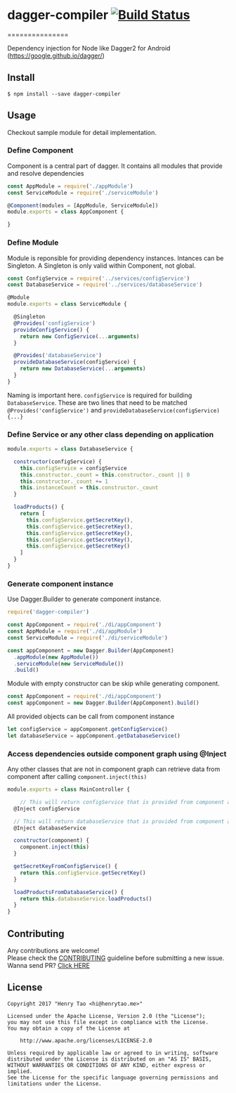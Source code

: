 # dagger-compiler [![Build Status](https://travis-ci.org/henrytao-me/dagger-compiler.svg?branch=master)](https://travis-ci.org/henrytao-me/dagger-compiler)
===============

Dependency injection for Node like Dagger2 for Android (https://google.github.io/dagger/)


## Install

```
$ npm install --save dagger-compiler
```


## Usage

Checkout sample module for detail implementation.

### Define Component

Component is a central part of dagger. It contains all modules that provide and resolve dependencies

```js
const AppModule = require('./appModule')
const ServiceModule = require('./serviceModule')

@Component(modules = [AppModule, ServiceModule])
module.exports = class AppComponent {

}
```

### Define Module 

Module is reponsible for providing dependency instances. Intances can be Singleton. A Singleton is only valid within Component, not global.

```js
const ConfigService = require('../services/configService')
const DatabaseService = require('../services/databaseService')

@Module
module.exports = class ServiceModule {

  @Singleton
  @Provides('configService')
  provideConfigService() {
    return new ConfigService(...arguments)
  }

  @Provides('databaseService')
  provideDatabaseService(configService) {
    return new DatabaseService(...arguments)
  }
}
```

Naming is important here. `configService` is required for building `DatabaseService`. These are two lines that need to be matched `@Provides('configService')` and `provideDatabaseService(configService) {...}`

### Define Service or any other class depending on application

```js
module.exports = class DatabaseService {

  constructor(configService) {
    this.configService = configService
    this.constructor._count = this.constructor._count || 0
    this.constructor._count += 1
    this.instanceCount = this.constructor._count
  }

  loadProducts() {
    return [
      this.configService.getSecretKey(),
      this.configService.getSecretKey(),
      this.configService.getSecretKey(),
      this.configService.getSecretKey(),
      this.configService.getSecretKey()
    ]
  }
}
```

### Generate component instance

Use Dagger.Builder to generate component instance. 

```js
require('dagger-compiler')

const AppComponent = require('./di/appComponent')
const AppModule = require('./di/appModule')
const ServiceModule = require('./di/serviceModule')

const appComponent = new Dagger.Builder(AppComponent)
  .appModule(new AppModule())
  .serviceModule(new ServiceModule())
  .build()
```

Module with empty constructor can be skip while generating component. 

```js
const AppComponent = require('./di/appComponent')
const appComponent = new Dagger.Builder(AppComponent).build()
```

All provided objects can be call from component instance

```js
let configService = appComponent.getConfigService()
let databaseService = appComponent.getDatabaseService()
```

### Access dependencies outside component graph using @Inject

Any other classes that are not in component graph can retrieve data from component after calling `component.inject(this)`

```js
module.exports = class MainController {

	// This will return configService that is provided from component after calling component.inject(this)
  @Inject configService

  // This will return databaseService that is provided from component after calling component.inject(this)
  @Inject databaseService

  constructor(component) {
    component.inject(this)
  }

  getSecretKeyFromConfigService() {
    return this.configService.getSecretKey()
  }

  loadProductsFromDatabaseService() {
    return this.databaseService.loadProducts()
  }
}
```

## Contributing

Any contributions are welcome!  
Please check the [CONTRIBUTING](CONTRIBUTING.md) guideline before submitting a new issue. Wanna send PR? [Click HERE](https://github.com/henrytao-me/dagger-compiler/pulls)


## License

    Copyright 2017 "Henry Tao <hi@henrytao.me>"

    Licensed under the Apache License, Version 2.0 (the "License");
    you may not use this file except in compliance with the License.
    You may obtain a copy of the License at

        http://www.apache.org/licenses/LICENSE-2.0

    Unless required by applicable law or agreed to in writing, software
    distributed under the License is distributed on an "AS IS" BASIS,
    WITHOUT WARRANTIES OR CONDITIONS OF ANY KIND, either express or implied.
    See the License for the specific language governing permissions and
    limitations under the License.


